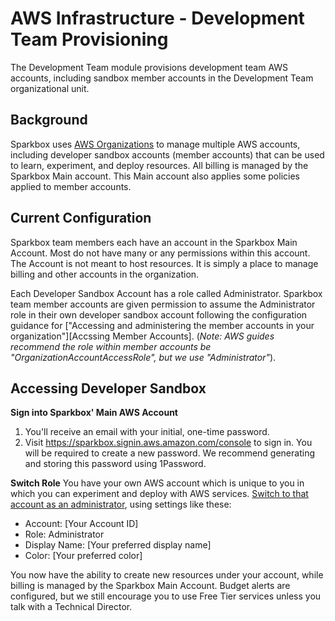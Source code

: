 # AWS Infrastructure - Development Team Provisioning

The Development Team module provisions development team AWS accounts, including
sandbox member accounts in the Development Team organizational unit.

## Background
Sparkbox uses [AWS Organizations] to manage multiple AWS accounts, including
developer sandbox accounts (member accounts) that can be used to learn,
experiment, and deploy resources. All billing is managed by the Sparkbox Main
account. This Main account also applies some policies applied to member
accounts.

## Current Configuration
Sparkbox team members each have an account in the Sparkbox Main Account. Most
do not have many or any permissions within this account. The Account is not
meant to host resources. It is simply a place to manage billing and other
accounts in the organization.

Each Developer Sandbox Account has a role called Administrator. Sparkbox team
member accounts are given permission to assume the Administrator role in
their own developer sandbox account following the configuration guidance for
["Accessing and administering the member accounts in your organization"][Accssing Member Accounts]. (_Note: AWS guides recommend the role within member accounts be
"OrganizationAccountAccessRole", but we use "Administrator"_).

## Accessing Developer Sandbox

**Sign into Sparkbox' Main AWS Account**

1. You'll receive an email with your initial, one-time password.
2. Visit https://sparkbox.signin.aws.amazon.com/console to sign in. You will be
required to create a new password. We recommend generating and
storing this password using 1Password.

**Switch Role**
You have your own AWS account which is unique to you in which you can
experiment and deploy with AWS services.
[Switch to that account as an administrator][Switch to Account], using settings like these:

* Account: [Your Account ID]
* Role: Administrator
* Display Name: [Your preferred display name]
* Color: [Your preferred color]

You now have the ability to create new resources under your account, while
billing is managed by the Sparkbox Main Account. Budget alerts are configured,
but we still encourage you to use Free Tier services unless you talk with a
Technical Director.



[AWS Organizations]: https://docs.aws.amazon.com/organizations/?id=docs_gateway
[Accessing Member Accounts]: https://docs.aws.amazon.com/organizations/latest/userguide/orgs_manage_accounts_access.html
[Switch to Account]: https://signin.aws.amazon.com/switchrole?roleName=Administrator&account=466417273521

